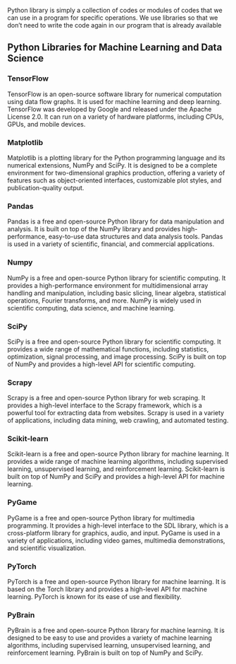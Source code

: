 Python library is simply a collection of codes or modules of codes that we can use in a program for specific operations. We use libraries so that we don’t need to write the code again in our program that is already available

## Python Libraries for Machine Learning and Data Science

### TensorFlow

TensorFlow is an open-source software library for numerical computation using data flow graphs. It is used for machine learning and deep learning. TensorFlow was developed by Google and released under the Apache License 2.0. It can run on a variety of hardware platforms, including CPUs, GPUs, and mobile devices.

### Matplotlib

Matplotlib is a plotting library for the Python programming language and its numerical extensions, NumPy and SciPy. It is designed to be a complete environment for two-dimensional graphics production, offering a variety of features such as object-oriented interfaces, customizable plot styles, and publication-quality output.

### Pandas

Pandas is a free and open-source Python library for data manipulation and analysis. It is built on top of the NumPy library and provides high-performance, easy-to-use data structures and data analysis tools. Pandas is used in a variety of scientific, financial, and commercial applications.

### Numpy

NumPy is a free and open-source Python library for scientific computing. It provides a high-performance environment for multidimensional array handling and manipulation, including basic slicing, linear algebra, statistical operations, Fourier transforms, and more. NumPy is widely used in scientific computing, data science, and machine learning.

### SciPy

SciPy is a free and open-source Python library for scientific computing. It provides a wide range of mathematical functions, including statistics, optimization, signal processing, and image processing. SciPy is built on top of NumPy and provides a high-level API for scientific computing.

### Scrapy

Scrapy is a free and open-source Python library for web scraping. It provides a high-level interface to the Scrapy framework, which is a powerful tool for extracting data from websites. Scrapy is used in a variety of applications, including data mining, web crawling, and automated testing.

### Scikit-learn

Scikit-learn is a free and open-source Python library for machine learning. It provides a wide range of machine learning algorithms, including supervised learning, unsupervised learning, and reinforcement learning. Scikit-learn is built on top of NumPy and SciPy and provides a high-level API for machine learning.

### PyGame

PyGame is a free and open-source Python library for multimedia programming. It provides a high-level interface to the SDL library, which is a cross-platform library for graphics, audio, and input. PyGame is used in a variety of applications, including video games, multimedia demonstrations, and scientific visualization.

### PyTorch

PyTorch is a free and open-source Python library for machine learning. It is based on the Torch library and provides a high-level API for machine learning. PyTorch is known for its ease of use and flexibility.

### PyBrain

PyBrain is a free and open-source Python library for machine learning. It is designed to be easy to use and provides a variety of machine learning algorithms, including supervised learning, unsupervised learning, and reinforcement learning. PyBrain is built on top of NumPy and SciPy.
